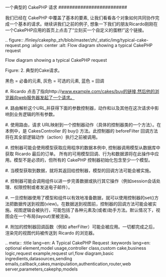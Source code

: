 一个典型的 CakePHP 请求
#########################

我们已经在 CakePHP 中覆盖了基本的要素, 让我们看看各个对象如何共同协作完成一个基本的请求。继续讲我们之前的例子, 想象一下我们的朋友Ricardo刚刚在一个CakePHP应用的首页上点击了“立刻买一个自定义的蛋糕!”这个链接。

.. figure:: /finley/cakephp_zh/blob/master/zh/_static/img/typical-cake-request.png
   :align: center
   :alt: Flow diagram showing a typical CakePHP request
   
   Flow diagram showing a typical CakePHP request

Figure: 2. 典型的Cake请求。

黑色 = 必备的元素, 灰色 = 可选的元素, 蓝色 = 回调


#. Ricardo 点击了指向http://www.example.com/cakes/buy的链接,然后他的浏览器向web服务器发起了一个请求。

#. 路由解析这个URL,并获得下面的参数控制器，动作和以及其他在这次请求中影响到业务逻辑的所有参数。

#. 使用路由，请求 URL映射到一个控制器动作（具体的控制器类的一个方法）。在本例中，是 CakesController 的 buy() 方法。此控制器的 beforeFilter 回调方法将在其全部逻辑动作（action）执行之前被调用。

#. 控制器可能会使用模型获取应用程序的数据本例中, 控制器调用模型从数据库中获取 Ricardo 最后的订单。 所有的可用模型回调、行为和数据源将在此操作中应用。模型不是必须的，但所有的 CakePHP 控制器初始化包含至少一个模型。

#. 当模型获取到数据，就将其返回给控制器，模型的回调方法可能会被实施。

#. 控制器可能会调用组件以进一步完善数据或执行其它操作（例如session会话处理、权限控制或者发送电子邮件）。

#. 一旦控制器使用了模型和组件以有效地准备数据，就可以使用控制器的set()方法把数据传送到视图(view)。在数据送到视图前，控制器的回调方法可能会被实施。视图逻辑会被执行，可能包括了各种元素及(或者)助手方法。默认情况下，视图会在一个布局(layout)里被渲染。

#. 附加的控制器回调函数（例如 afterFilter）可能会被应用。一切都完成之后，渲染完的视图代码被传送到 Ricardo 的浏览器。


.. meta::
    :title lang=en: A Typical CakePHP Request
    :keywords lang=en: optional element,model usage,controller class,custom cake,business logic,request example,request url,flow diagram,basic ingredients,datasources,sending emails,callback,cakes,manipulation,authentication,router,web server,parameters,cakephp,models
